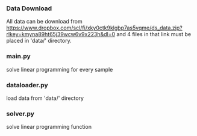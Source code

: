 ### Data Download
All data can be download from https://www.dropbox.com/scl/fi/xky0ctk9klgbp7as5vqme/ds_data.zip?rlkey=kmyna89ht65j39wcw6v9x223h&dl=0 
and 4 files in that link must be placed in 'data/' directory.

### main.py

solve linear programming for every sample

### dataloader.py 

load data from 'data/' directory

### solver.py

solve linear programming function
